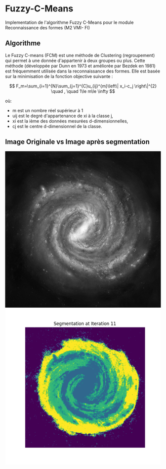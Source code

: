 # Fuzzy-C-Means
Implementation de l'algorithme Fuzzy C-Means pour le module Reconnaissance des formes (M2 VMI- FI)

## Algorithme
Le Fuzzy C-means (FCM) est une méthode de Clustering (regroupement) qui permet à une donnée d'appartenir à deux groupes ou plus. 
Cette méthode (développée par Dunn en 1973 et améliorée par Bezdek en 1981) est fréquemment utilisée dans la reconnaissance des formes. Elle est basée sur la minimisation de la fonction objective suivante :

$$ F_m=\sum_{i=1}^{N}\sum_{j=1}^{C}u_{ij}^{m}\left\| x_i-c_j \right\|^{2}  \quad , \quad   1\le m\le \infty $$

où:
- m est un nombre réel supérieur à 1
- uij est le degré d'appartenance de xi à la classe j, 
- xi est la ième des données mesurées d-dimensionnelles, 
- cj est le centre d-dimensionnel de la classe.

## Image Originale vs Image après segmentation

![Originale](https://github.com/Malekbennabi3/Fuzzy-C-Means/blob/main/milky-way-nvg.jpg) ![Segmentee](https://github.com/Malekbennabi3/Fuzzy-C-Means/blob/main/Images%20segmentees/segmentation_iter_11.png)
